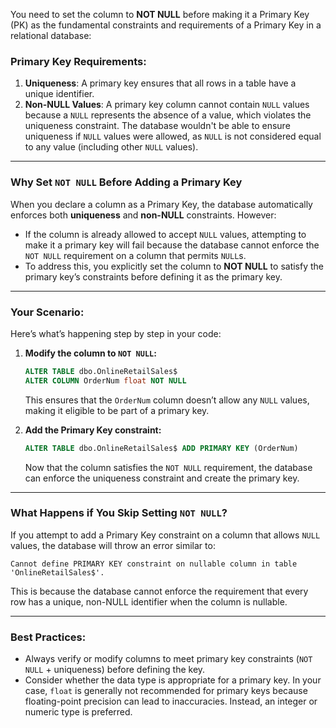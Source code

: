 You need to set the column to **NOT NULL** before making it a Primary Key (PK) as the fundamental constraints and requirements of a Primary Key in a relational database:

### Primary Key Requirements:

1. **Uniqueness**: A primary key ensures that all rows in a table have a unique identifier.
2. **Non-NULL Values**: A primary key column cannot contain `NULL` values because a `NULL` represents the absence of a value, which violates the uniqueness constraint. The database wouldn't be able to ensure uniqueness if `NULL` values were allowed, as `NULL` is not considered equal to any value (including other `NULL` values).

---

### Why Set `NOT NULL` Before Adding a Primary Key

When you declare a column as a Primary Key, the database automatically enforces both **uniqueness** and **non-NULL** constraints. However:

- If the column is already allowed to accept `NULL` values, attempting to make it a primary key will fail because the database cannot enforce the `NOT NULL` requirement on a column that permits `NULL`s.
- To address this, you explicitly set the column to **NOT NULL** to satisfy the primary key’s constraints before defining it as the primary key.

---

### Your Scenario:

Here’s what’s happening step by step in your code:

1. **Modify the column to `NOT NULL`:**
    
    ```sql
    ALTER TABLE dbo.OnlineRetailSales$
    ALTER COLUMN OrderNum float NOT NULL
    ```
    
    This ensures that the `OrderNum` column doesn’t allow any `NULL` values, making it eligible to be part of a primary key.
    
2. **Add the Primary Key constraint:**
    
    ```sql
    ALTER TABLE dbo.OnlineRetailSales$ ADD PRIMARY KEY (OrderNum)
    ```
    
    Now that the column satisfies the `NOT NULL` requirement, the database can enforce the uniqueness constraint and create the primary key.
    

---

### What Happens if You Skip Setting `NOT NULL`?

If you attempt to add a Primary Key constraint on a column that allows `NULL` values, the database will throw an error similar to:

```
Cannot define PRIMARY KEY constraint on nullable column in table 'OnlineRetailSales$'.
```

This is because the database cannot enforce the requirement that every row has a unique, non-NULL identifier when the column is nullable.

---

### Best Practices:

- Always verify or modify columns to meet primary key constraints (`NOT NULL` + uniqueness) before defining the key.
- Consider whether the data type is appropriate for a primary key. In your case, `float` is generally not recommended for primary keys because floating-point precision can lead to inaccuracies. Instead, an integer or numeric type is preferred.
